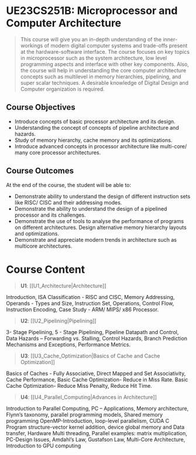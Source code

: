 # UE23CS251B: Microprocessor and Computer Architecture

> This course will give you an in-depth understanding of the inner-workings of modern digital computer systems and trade-offs present at the hardware-software interface. The course focuses on key topics in microprocessor such as the system architecture, low level programming aspects and interface with other key components. Also, the course will help in understanding the core computer architecture concepts such as multilevel in memory hierarchies, pipelining, and super scalar techniques. A desirable knowledge of Digital Design and Computer organization is required.

## Course Objectives

- Introduce concepts of basic processor architecture and its design.
- Understanding the concept of concepts of pipeline architecture and hazards.
- Study of memory hierarchy, cache memory and its optimizations.
- Introduce advanced concepts in processor architecture like multi-core/ many core processor architectures.

## Course Outcomes

At the end of the course, the student will be able to:

- Demonstrate ability to understand the design of different instruction sets like RISC/ CISC and their addressing modes.
- Demonstrate the ability to understand the design of a pipelined processor and its challenges.
- Demonstrate the use of tools to analyse the performance of programs on different architectures. Design alternative memory hierarchy layouts and optimizations.
- Demonstrate and appreciate modern trends in architecture such as multicore architectures.

# Course Content

> **U1**: [[U1_Architecture|Architecture]]

Introduction, ISA Classification - RISC and CISC, Memory Addressing, Operands - Types and Size, Instruction Set, Operations, Control Flow, Instruction Encoding, Case Study - ARM/ MIPS/ x86 Processor.

> **U2**: [[U2_Pipelining|Pipelining]]

3- Stage Pipelining, 5 - Stage Pipelining, Pipeline Datapath and Control, Data Hazards – Forwarding vs. Stalling, Control Hazards, Branch Prediction Mechanisms and Exceptions, Performance Metrics.

> **U3**: [[U3_Cache_Optimization|Basics of Cache and Cache Optimization]]

Basics of Caches - Fully Associative, Direct Mapped and Set Associativity, Cache Performance, Basic Cache Optimization- Reduce in Miss Rate. Basic Cache Optimization- Reduce Miss Penalty, Reduce Hit Time.

> **U4**: [[U4_Parallel_Computing|Advances in Architecture]]

Introduction to Parallel Computing, PC – Applications, Memory architecture, Flynn’s taxonomy, parallel programming models, Shared memory programming OpenMP-Introduction, loop-level parallelism, CUDA C Program structure-vector kernel addition, device global memory and Data transfer, Hardware Multi threading, Parallel examples: matrix multiplication, PC-Design Issues, Amdahl’s Law, Gustafson Law, Multi-Core Architecture, Introduction to GPU computing

